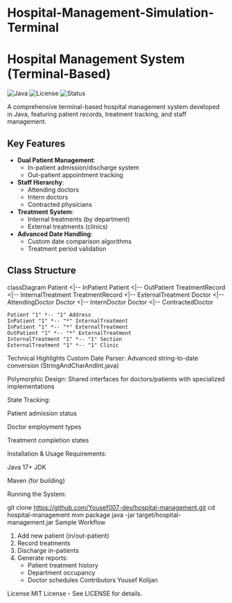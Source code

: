 # Hospital-Management-Simulation-Terminal
# Hospital Management System (Terminal-Based)

![Java](https://img.shields.io/badge/Java-17%2B-blue)
![License](https://img.shields.io/badge/License-MIT-green)
![Status](https://img.shields.io/badge/Status-Production%20Ready-brightgreen)

A comprehensive terminal-based hospital management system developed in Java, featuring patient records, treatment tracking, and staff management.

## Key Features

- **Dual Patient Management**:
  - In-patient admission/discharge system
  - Out-patient appointment tracking
- **Staff Hierarchy**:
  - Attending doctors
  - Intern doctors
  - Contracted physicians
- **Treatment System**:
  - Internal treatments (by department)
  - External treatments (clinics)
- **Advanced Date Handling**:
  - Custom date comparison algorithms
  - Treatment period validation

## Class Structure


classDiagram
    Patient <|-- InPatient
    Patient <|-- OutPatient
    TreatmentRecord <|-- InternalTreatment
    TreatmentRecord <|-- ExternalTreatment
    Doctor <|-- AttendingDoctor
    Doctor <|-- InternDoctor
    Doctor <|-- ContractedDoctor
    
    Patient "1" *-- "1" Address
    InPatient "1" *-- "*" InternalTreatment
    InPatient "1" *-- "*" ExternalTreatment
    OutPatient "1" *-- "*" ExternalTreatment
    InternalTreatment "1" *-- "1" Section
    ExternalTreatment "1" *-- "1" Clinic
Technical Highlights
Custom Date Parser: Advanced string-to-date conversion (StringAndCharAndInt.java)

Polymorphic Design: Shared interfaces for doctors/patients with specialized implementations

State Tracking:

Patient admission status

Doctor employment types

Treatment completion states

Installation & Usage
Requirements:

Java 17+ JDK

Maven (for building)

Running the System:


git clone https://github.com/Yousef007-dev/hospital-management.git
cd hospital-management
mvn package
java -jar target/hospital-management.jar
Sample Workflow

1. Add new patient (in/out-patient)
2. Record treatments
3. Discharge in-patients
4. Generate reports:
   - Patient treatment history
   - Department occupancy
   - Doctor schedules
Contributors
Yousef Kolijan

License
MIT License - See LICENSE for details.

